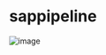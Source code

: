 # sappipeline
![image](https://github.com/user-attachments/assets/d317e385-b504-4897-b8e1-3d925b244b21)
